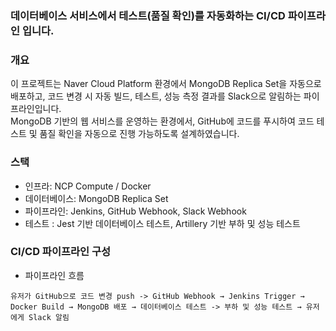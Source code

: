 ### 데이터베이스 서비스에서 테스트(품질 확인)를 자동화하는 CI/CD 파이프라인 입니다.

### 개요
이 프로젝트는 Naver Cloud Platform 환경에서 MongoDB Replica Set을 자동으로 배포하고, 
코드 변경 시 자동 빌드, 테스트, 성능 측정 결과를 Slack으로 알림하는 파이프라인입니다. <br>
MongoDB 기반의 웹 서비스를 운영하는 환경에서, GitHub에 코드를 푸시하여 코드 테스트 및 품질 확인을 자동으로 진행 가능하도록 설계하였습니다. <br>

### 스택
* 인프라: NCP Compute / Docker
* 데이터베이스: MongoDB Replica Set
* 파이프라인: Jenkins, GitHub Webhook, Slack Webhook
* 테스트 : Jest 기반 데이터베이스 테스트, Artillery 기반 부하 및 성능 테스트

### CI/CD 파이프라인 구성
- 파이프라인 흐름
```plaintext
유저가 GitHub으로 코드 변경 push -> GitHub Webhook → Jenkins Trigger → Docker Build → MongoDB 배포 → 데이터베이스 테스트 -> 부하 및 성능 테스트 → 유저에게 Slack 알림
```